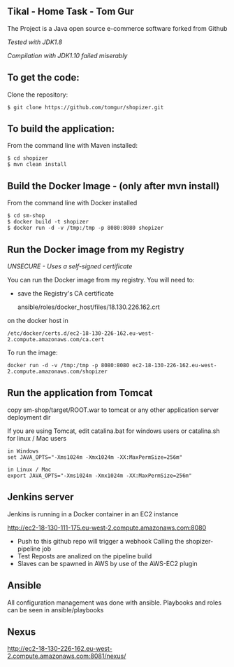 Tikal - Home Task - Tom Gur
-------------------

The Project is a Java open source e-commerce software forked from Github

*Tested with JDK1.8*

*Compilation with JDK1.10 failed miserably*


To get the code:
-------------------
Clone the repository:
    
    $ git clone https://github.com/tomgur/shopizer.git

To build the application:
-------------------	
From the command line with Maven installed:

	$ cd shopizer
	$ mvn clean install
	
Build the Docker Image - (only after mvn install)
------------
From the command line with Docker installed

    $ cd sm-shop
    $ docker build -t shopizer
    $ docker run -d -v /tmp:/tmp -p 8080:8080 shopizer
    
Run the Docker image from my Registry
----------------
*UNSECURE - Uses a self-signed certificate*

You can run the Docker image from my registry. 
You will need to:

* save the Registry's CA certificate


    ansible/roles/docker_host/files/18.130.226.162.crt 

on the docker host in 

    /etc/docker/certs.d/ec2-18-130-226-162.eu-west-2.compute.amazonaws.com/ca.cert

To run the image:
    
    docker run -d -v /tmp:/tmp -p 8080:8080 ec2-18-130-226-162.eu-west-2.compute.amazonaws.com/shopizer
	
Run the application from Tomcat 
-------------------
copy sm-shop/target/ROOT.war to tomcat or any other application server deployment dir

If you are using Tomcat, edit catalina.bat for windows users or catalina.sh for linux / Mac users

	in Windows
	set JAVA_OPTS="-Xms1024m -Xmx1024m -XX:MaxPermSize=256m" 
	
	in Linux / Mac
	export JAVA_OPTS="-Xms1024m -Xmx1024m -XX:MaxPermSize=256m" 

Jenkins server
---------------
Jenkins is running in a Docker container in an EC2 instance

http://ec2-18-130-111-175.eu-west-2.compute.amazonaws.com:8080

* Push to this github repo will trigger a webhook 
Calling the shopizer-pipeline job
* Test Reposts are analized on the pipeline build
* Slaves can be spawned in AWS by use of the AWS-EC2 plugin 

Ansible
-------
All configuration management was done with ansible. Playbooks and roles can be seen in ansible/playbooks

Nexus
-----
http://ec2-18-130-226-162.eu-west-2.compute.amazonaws.com:8081/nexus/

